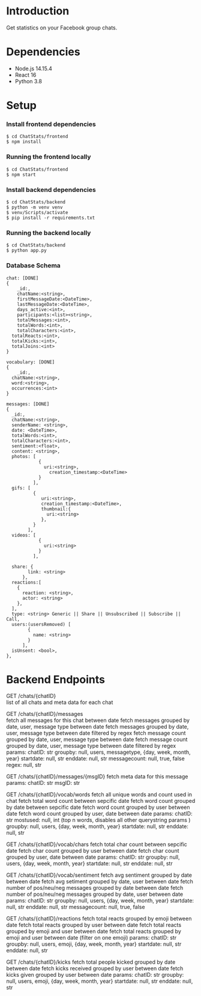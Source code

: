 # Introduction 
Get statistics on your Facebook group chats.


# Dependencies 
- Node.js 14.15.4
- React 16
- Python 3.8

# Setup
### Install frontend dependencies 
```
$ cd ChatStats/frontend
$ npm install
```

### Running the frontend locally
```
$ cd ChatStats/frontend
$ npm start
```

### Install backend dependencies 
```
$ cd ChatStats/backend
$ python -m venv venv
$ venv/Scripts/activate
$ pip install -r requirements.txt
```

### Running the backend locally
```
$ cd ChatStats/backend
$ python app.py
```

### Database Schema
```
chat: [DONE]
{
	_id:,
	chatName:<string>,
	firstMessageDate:<DateTime>,
	lastMessageDate:<DateTime>,
	days_active:<int>,
	participants:<list><string>,
	totalMessages:<int>,
	totalWords:<int>,
	totalCharacters:<int>,
  totalReacts:<int>,
  totalKicks:<int>,
  totalJoins:<int>
}

vocabulary: [DONE]
{
	_id:,
  chatName:<string>,
  word:<string>,
  occurrences:<int>
}

messages: [DONE]
{ 
  _id:,
  chatName:<string>,
  senderName: <string>,
  date: <DateTime>,
  totalWords:<int>,
  totalCharacters:<int>,
  sentiment:<float>,
  content: <string>,
  photos: [
            {
              uri:<string>,
            	creation_timestamp:<DateTime>
            }
          ],
  gifs: [
          {
             uri:<string>,
             creation_timestamp:<DateTime>,
             thumbnail:{
               uri:<string>
             },
          }
        ],
  videos: [
            {
              uri:<string>
            }
          ],

  share: {
        link: <string>
      },
  reactions:[
  	{
      reaction: <string>,
      actor: <string>
    },
  ],
  type: <string> Generic || Share || Unsubscribed || Subscribe || Call,
  users:(usersRemoved) [
        {
          name: <string>
        }
      ],
  isUnsent: <bool>,
},
```
# Backend Endpoints

GET /chats/{chatID}              
list of all chats and meta data for each chat



GET /chats/{chatID}/messages            
fetch all messages for this chat between date
fetch messages grouped by date, user, message type between date
fetch messages grouped by date, user, message type between date filtered by regex
fetch message count grouped by date, user, message type between date
fetch message count grouped by date, user, message type between date filtered by regex
params:
chatID: str
groupby: null, users, messagetype, {day, week, month, year}
startdate: null, str
enddate: null, str
messagecount: null, true, false
regex: null, str



GET /chats/{chatID}/messages/{msgID}
fetch meta data for this message
params:
chatID: str
msgID: str




GET /chats/{chatID}/vocab/words
fetch all unique words and count used in chat
fetch total  word count between sepcific date
fetch word count grouped by date between sepcific date
fetch word count grouped by user between date
fetch word count grouped by user, date between date
params:
chatID: str
mostused: null, int (top n words, disables all other querystring params )
groupby: null, users, {day, week, month, year}
startdate: null, str
enddate: null, str




GET /chats/{chatID}/vocab/chars
fetch total char count between sepcific date
fetch char count grouped by user between date
fetch char count grouped by user, date between date
params:
chatID: str
groupby: null, users, {day, week, month, year}
startdate: null, str
enddate: null, str




GET /chats/{chatID}/vocab/sentiment
fetch avg sentiment grouped by date between date
fetch avg setiment grouped by date, user between date
fetch number of pos/neu/neg messages grouped by date between date
fetch number of pos/neu/neg messages grouped by date, user between date
params:
chatID: str
groupby: null, users, {day, week, month, year}
startdate: null, str
enddate: null, str
messagecount: null, true, false




GET /chats/{chatID}/reactions
fetch total reacts grouped by emoji between date
fetch total reacts grouped by user between date
fetch total reacts grouped by emoji and user between date
fetch total reacts grouped by emoji and user between date (filter on one emoji)
params:
chatID: str
groupby: null, users, emoji, {day, week, month, year}
startdate: null, str
enddate: null, str




GET /chats/{chatID}/kicks
fetch total people kicked grouped by date between date 
fetch kicks received grouped by user between date
fetch kicks given grouped by user between date
params:
chatID: str
groupby: null, users, emoji, {day, week, month, year}
startdate: null, str
enddate: null, str

